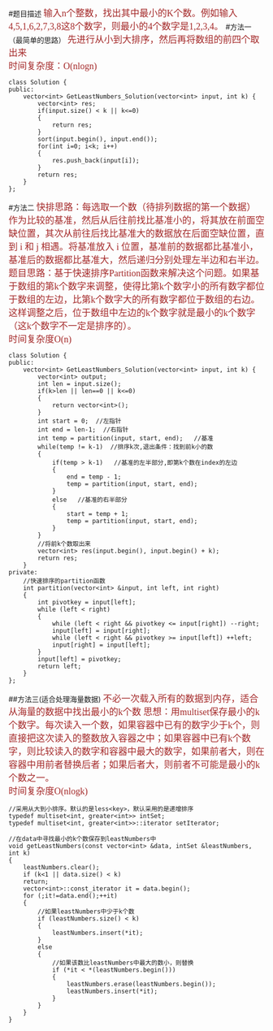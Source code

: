 #题目描述
<font face="微软雅黑" size=4 color=brown>
输入n个整数，找出其中最小的K个数。例如输入4,5,1,6,2,7,3,8这8个数字，则最小的4个数字是1,2,3,4。
</font>
#方法一（最简单的思路）
<font face="微软雅黑" size=4 color=brown>
先进行从小到大排序，然后再将数组的前四个取出来</br>
时间复杂度：O(nlogn)
</font>

    class Solution {
    public:
        vector<int> GetLeastNumbers_Solution(vector<int> input, int k) {
            vector<int> res;
            if(input.size() < k || k<=0)
            {
                return res;
            }
            sort(input.begin(), input.end());
            for(int i=0; i<k; i++)
            {
                res.push_back(input[i]);
            }
            return res;
        }
    };
#方法二
<font face="微软雅黑" size=4 color=brown>
快排思路：每选取一个数（待排列数据的第一个数据）作为比较的基准，然后从后往前找比基准小的，将其放在前面空缺位置，其次从前往后找比基准大的数据放在后面空缺位置，直到 i 和 j 相遇。将基准放入 i 位置，基准前的数据都比基准小，基准后的数据都比基准大，然后递归分别处理左半边和右半边。</br>
题目思路：基于快速排序Partition函数来解决这个问题。如果基于数组的第k个数字来调整，使得比第k个数字小的所有数字都位于数组的左边，比第k个数字大的所有数字都位于数组的右边。这样调整之后，位于数组中左边的k个数字就是最小的k个数字（这k个数字不一定是排序的）。</br>
时间复杂度O(n)
</font>

    class Solution {
    public:
        vector<int> GetLeastNumbers_Solution(vector<int> input, int k) {
            vector<int> output;
            int len = input.size();
            if(k>len || len==0 || k<=0)
            {
                return vector<int>();
            }
            int start = 0;  //左指针
            int end = len-1;  //右指针
            int temp = partition(input, start, end);   //基准
            while(temp != k-1)  //排序k次,退出条件：找到前k小的数
            {
                if(temp > k-1)   //基准的左半部分,即第k个数在index的左边
                {
                    end = temp - 1;
                    temp = partition(input, start, end);
                }
                else   //基准的右半部分
                {
                    start = temp + 1;
                    temp = partition(input, start, end);
                }
            }
            //将前k个数取出来
            vector<int> res(input.begin(), input.begin() + k);
            return res;
        }
    private:
        //快速排序的partition函数
        int partition(vector<int> &input, int left, int right)
        {
            int pivotkey = input[left];
            while (left < right)
            {
                while (left < right && pivotkey <= input[right]) --right;
                input[left] = input[right];
                while (left < right && pivotkey >= input[left]) ++left;
                input[right] = input[left];
            }
            input[left] = pivotkey;
            return left;
        }
    };

##方法三(适合处理海量数据)
<font face="微软雅黑" size=4 color=brown>
不必一次载入所有的数据到内存，适合从海量的数据中找出最小的k个数
思想：用multiset保存最小的k个数字。每次读入一个数，如果容器中已有的数字少于k个，则直接把这次读入的整数放入容器之中；如果容器中已有k个数字，则比较读入的数字和容器中最大的数字，如果前者大，则在容器中用前者替换后者；如果后者大，则前者不可能是最小的k个数之一。</br>
时间复杂度O(nlogk)
</font>

    //采用从大到小排序。默认的是less<key>，默认采用的是递增排序
    typedef multiset<int, greater<int>> intSet; 
    typedef multiset<int, greater<int>>::iterator setIterator;
    
    //在data中寻找最小的k个数保存到leastNumbers中
    void getLeastNumbers(const vector<int> &data, intSet &leastNumbers, int k)
    {
        leastNumbers.clear();
        if (k<1 || data.size() < k) 
        return;
        vector<int>::const_iterator it = data.begin();
        for (;it!=data.end();++it)
        {
            //如果leastNumbers中少于k个数
            if (leastNumbers.size() < k)
            {
                leastNumbers.insert(*it);
            }
            else
            {
                //如果该数比leastNumbers中最大的数小，则替换
                if (*it < *(leastNumbers.begin()))
                {
                    leastNumbers.erase(leastNumbers.begin());
                    leastNumbers.insert(*it);
                }
            }
        }
    }